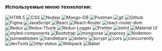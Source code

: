 ### Используемые мною технологии:

<p>
    <img alt="HTML5" src="https://img.shields.io/badge/-HTML-yellow?style=for-the-badge&logo=HTML5&logoColor=orange" />
    <img alt="CSS" src="https://img.shields.io/badge/-CSS-blue?style=for-the-badge&logo=HTML5&logoColor=white" />
    <img alt="Nodejs" src="https://img.shields.io/badge/-Nodejs-43853d?style=for-the-badge&logo=Node.js&logoColor=white" /> 
    <img alt="Mongo-DB" src="https://img.shields.io/badge/-Mongo_DB-white?style=for-the-badge&logo=MongoDB&logoColor=green" />
    <img alt="Postman" src="https://img.shields.io/badge/-Postman-orange?style=for-the-badge&logo=MongoDB&logoColor=white" />
    <img alt="git" src="https://img.shields.io/badge/-Git-F05032?style=for-the-badge&logo=git&logoColor=white" />
    <img alt="Github" src="https://img.shields.io/badge/-Github-black?style=for-the-badge&logo=github&logoColor=white" />
    <img alt="Figma" src="https://img.shields.io/badge/-Figma-rgb(242, 78, 30)?style=for-the-badge&logo=figma&logoColor=white" />
    <img alt="JavaScript" src="https://img.shields.io/badge/-JavaScript-purple?style=for-the-badge&logo=JavaScript&logoColor=white" />
    <img alt="React" src="https://img.shields.io/badge/-React-430098?style=for-the-badge&logo=react&logoColor=white" />
    <img alt="React-Router" src="https://img.shields.io/badge/-React_Router-blue?style=for-the-badge&logo=react-router&logoColor=orange" />
    <img alt="react-router-dom" src="https://img.shields.io/badge/-react--router--dom-45b8d8?style=for-the-badge" />
    <img alt="Redux" src="https://img.shields.io/badge/-Redux-101833?style=for-the-badge&logo=redux&logoColor=white" />
    <img alt="Redux-Thunk" src="https://img.shields.io/badge/-Redux_Thunk-332f6d?style=for-the-badge&logo=Redux&logoColor=white" />
    <img alt="Redux-Logger" src="https://img.shields.io/badge/-React_Hooks-340743?style=for-the-badge&logo=Redux&logoColor=white" />
    <img alt="Prettier" src="https://img.shields.io/badge/-Prettier-grey?style=for-the-badge&logo=Prettier&logoColor=orange" />
    <img alt="eslint" src="https://img.shields.io/badge/eslint-7d0b5f?style=for-the-badge&logo=eslint" />
    <img alt="Material UI" src="https://img.shields.io/badge/-MaterialUI-golden?style=for-the-badge&logo=materialUI&logoColor=white" />
    <img alt="styled-components" src="https://img.shields.io/badge/-styled--components-green?style=for-the-badge" />
    <img alt="Bootstrap" src="https://img.shields.io/badge/-Bootstrap-430098?style=for-the-badge&logo=Bootstrap&logoColor=white" />
    <img alt="mongoose" src="https://img.shields.io/badge/mongoose-green?style=for-the-badge&logo=mongoose" />
    <img alt="express" src="https://img.shields.io/badge/express-670722?style=for-the-badge&logo=express" />
    <img alt="Nodemon" src="https://img.shields.io/badge/-Nodemon-076713?style=for-the-badge&logo=nodemon&logoColor=black" />  
    <img alt="jsonwebtoken" src="https://img.shields.io/badge/-jsonwebtoken-764ABC?style=for-the-badge&logoColor=white" />
    <img alt="handlebars" src="https://img.shields.io/badge/-handlebars-red?style=for-the-badge&logo=handlebars&logoColor=black" />
    <img alt="dotenv" src="https://img.shields.io/badge/-dotenv-yellow?style=for-the-badge" />
    <img alt="bcrypt" src="https://img.shields.io/badge/bcrypt-3f1111?style=for-the-badge&logo" />
    <img alt="cors" src="https://img.shields.io/badge/-cors-pink?style=for-the-badge" />
    <img alt="concurrently" src="https://img.shields.io/badge/-concurrently-11d999?style=for-the-badge" />
    <img alt="devTools" src="https://img.shields.io/badge/devtools-430098?style=for-the-badge&logo=devTools&logoColor=white" />
    <img alt="http-status" src="https://img.shields.io/badge/-http--status-purple?style=for-the-badge" />
    <img alt="Webpack" src="https://img.shields.io/badge/webpack-73d1b3?style=for-the-badge&logo=webpack&logoColor=blue" />
    <img alt="Babel" src="https://img.shields.io/badge/-babel-5f420f?style=for-the-badge&logo=babel&logoColor=black" />
</p>


